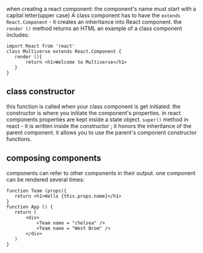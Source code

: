 when creating a react component:
    the component's name must start with a capital letter(upper case)
A class component has to have the `extends React.Component` - it creates an inheritance into React component.
the `render ()` method returns an HTML 
 an example of a class component includes:
 ```
 import React from 'react'
 class Multiverse extends React.Component {
    render (){
        return <h1>Welcome to Multiverse</h1>
    }
 }
 ```
 ## class constructor
 this function is called when your class component is get initiated.
 the constructor is where you initiate the component's properties.
 in react components properties are kept inside a state object.
 `super()` method in react - it is written inside the constructor ; it honors the inheritance of the parent component.
 it allows you to use the parent's component constructor functions.

 ## composing components
 components can refer to other components in their output.
 one component can be rendered several times:
 ```
 function Team (props){
    return <h1>Hello {this.props.name}</h1>
 }
 function App () {
    return (
        <div>
            <Team name = "chelsea" />
            <Team name = "West Brom" />
        </div>
    )
}
